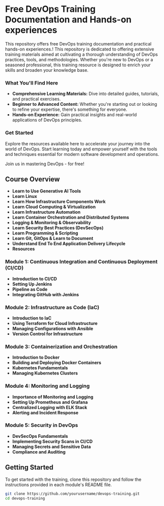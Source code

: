 # Free DevOps Training Documentation and Hands-on experiences
This repository offers free DevOps training documentation and practical hands-on experiences.! This repository is dedicated to offering extensive training materials aimed at cultivating a thorough understanding of DevOps practices, tools, and methodologies. Whether you're new to DevOps or a seasoned professional, this training resource is designed to enrich your skills and broaden your knowledge base.

### What You'll Find Here

- **Comprehensive Learning Materials:** Dive into detailed guides, tutorials, and practical exercises.
- **Beginner to Advanced Content:** Whether you're starting out or looking to refine your expertise, there's something for everyone.
- **Hands-on Experience:** Gain practical insights and real-world applications of DevOps principles.

### Get Started

Explore the resources available here to accelerate your journey into the world of DevOps. Start learning today and empower yourself with the tools and techniques essential for modern software development and operations.

Join us in mastering DevOps - for free!

## Course Overview
- **Learn to Use Generative AI Tools**
- **Learn Linux**
- **Learn How Infrastructure Components Work**
- **Learn Cloud Computing & Virtualization**
- **Learn Infrastructure Automation**
- **Learn Container Orchestration and Distributed Systems**
- **Logging & Monitoring & Observability**
- **Learn Security Best Practices (DevSecOps)**
- **Learn Programming & Scripting**
- **Learn Git, GitOps & Learn to Document**
- **Understand End To End Application Delivery Lifecycle**
- **Resources**


### Module 1: Continuous Integration and Continuous Deployment (CI/CD)
- **Introduction to CI/CD**
- **Setting Up Jenkins**
- **Pipeline as Code**
- **Integrating GitHub with Jenkins**

### Module 2: Infrastructure as Code (IaC)
- **Introduction to IaC**
- **Using Terraform for Cloud Infrastructure**
- **Managing Configurations with Ansible**
- **Version Control for Infrastructure**

### Module 3: Containerization and Orchestration
- **Introduction to Docker**
- **Building and Deploying Docker Containers**
- **Kubernetes Fundamentals**
- **Managing Kubernetes Clusters**

### Module 4: Monitoring and Logging
- **Importance of Monitoring and Logging**
- **Setting Up Prometheus and Grafana**
- **Centralized Logging with ELK Stack**
- **Alerting and Incident Response**

### Module 5: Security in DevOps
- **DevSecOps Fundamentals**
- **Implementing Security Scans in CI/CD**
- **Managing Secrets and Sensitive Data**
- **Compliance and Auditing**

## Getting Started

To get started with the training, clone this repository and follow the instructions provided in each module's README file.

```sh
git clone https://github.com/yourusername/devops-training.git
cd devops-training

